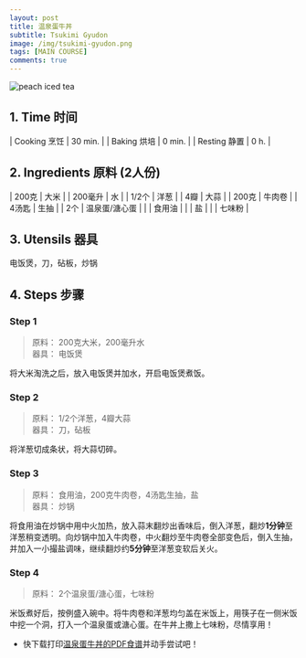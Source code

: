 ```yaml
---
layout: post
title: 温泉蛋牛丼
subtitle: Tsukimi Gyudon
image: /img/tsukimi-gyudon.png
tags: [MAIN COURSE]
comments: true
---
```


![peach iced tea](https://uraplutonium.github.io/open-recipe/img/tsukimi-gyudon.png)

## 1. Time 时间

| Cooking 烹饪 | 30 min. |
| Baking 烘培  | 0 min.  |
| Resting 静置 | 0 h.    |

## 2. Ingredients 原料 (2人份)

| 200克   | 大米          |
| 200毫升 | 水            |
| 1/2个   | 洋葱          |
| 4瓣     | 大蒜          |
| 200克   | 牛肉卷        |
| 4汤匙   | 生抽          |
| 2个     | 温泉蛋/溏心蛋 |
|         | 食用油        |
|         | 盐            |
|         | 七味粉        |

## 3. Utensils 器具

电饭煲，刀，砧板，炒锅

## 4. Steps 步骤

### Step 1
> 原料： 200克大米，200毫升水  
> 器具： 电饭煲

将大米淘洗之后，放入电饭煲并加水，开启电饭煲煮饭。

### Step 2
> 原料： 1/2个洋葱，4瓣大蒜  
> 器具： 刀，砧板

将洋葱切成条状，将大蒜切碎。

### Step 3
> 原料： 食用油，200克牛肉卷，4汤匙生抽，盐  
> 器具： 炒锅

将食用油在炒锅中用中火加热，放入蒜末翻炒出香味后，倒入洋葱，翻炒**1分钟**至洋葱稍变透明。向炒锅中加入牛肉卷，中火翻炒至牛肉卷全部变色后，倒入生抽，并加入一小撮盐调味，继续翻炒约**5分钟**至洋葱变软后关火。

### Step 4
> 原料： 2个温泉蛋/溏心蛋，七味粉  

米饭煮好后，按例盛入碗中。将牛肉卷和洋葱均匀盖在米饭上，用筷子在一侧米饭中挖一个洞，打入一个温泉蛋或溏心蛋。在牛丼上撒上七味粉，尽情享用！

- 快下载打印[温泉蛋牛丼的PDF食谱](https://uraplutonium.github.io/open-recipe/pdf/Tsukimi.Gyudon.温泉蛋牛丼.pdf)并动手尝试吧！
